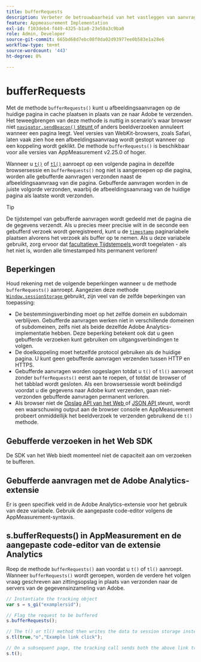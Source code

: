 ```yaml
---
title: bufferRequests
description: Verbeter de betrouwbaarheid van het vastleggen van aanvragen voor het bijhouden van koppelingen voor browsers die de pagina direct verwijderen.
feature: Appmeasurement Implementation
exl-id: f103deb4-f449-4325-b1a0-23e58a3c9ba0
role: Admin, Developer
source-git-commit: 665bd68d7ebc08f0da02d93977ee0b583e1a28e6
workflow-type: tm+mt
source-wordcount: '443'
ht-degree: 0%

---
```


# bufferRequests

Met de methode `bufferRequests()` kunt u afbeeldingsaanvragen op de huidige pagina in cache plaatsen in plaats van ze naar Adobe te verzenden. Het teweegbrengen van deze methode is nuttig in scenario&#39;s waar browser niet [`navigator.sendBeacon()` steunt ](https://developer.mozilla.org/en-US/docs/Web/API/Navigator/sendBeacon) of anders beeldverzoeken annuleert wanneer een pagina leegt. Veel versies van WebKit-browsers, zoals Safari, laten vaak zien hoe een afbeeldingsaanvraag wordt gestopt wanneer op een koppeling wordt geklikt. De methode `bufferRequests()` is beschikbaar voor alle versies van AppMeasurement v2.25.0 of hoger.

Wanneer u [`t()`](t-method.md) of [`tl()`](tl-method.md) aanroept op een volgende pagina in dezelfde browsersessie en `bufferRequests()` nog niet is aangeroepen op die pagina, worden alle gebufferde aanvragen verzonden naast de afbeeldingsaanvraag van die pagina. Gebufferde aanvragen worden in de juiste volgorde verzonden, waarbij de afbeeldingsaanvraag van de huidige pagina als laatste wordt verzonden.

>[!TIP]
>
>De tijdstempel van gebufferde aanvragen wordt gedeeld met de pagina die de gegevens verzendt. Als u precies meer precisie wilt in de seconde een gebufferd verzoek wordt geregistreerd, kunt u de [`timestamp`](../page-vars/timestamp.md) paginariabele plaatsen alvorens het verzoek als buffer op te nemen. Als u deze variabele gebruikt, zorg ervoor dat [ facultatieve Tijdstempels ](/help/technotes/timestamps-optional.md) wordt toegelaten - als het niet is, worden alle timestamped hits permanent verloren!

## Beperkingen

Houd rekening met de volgende beperkingen wanneer u de methode `bufferRequests()` aanroept. Aangezien deze methode [`Window.sessionStorage` ](https://developer.mozilla.org/en-US/docs/Web/API/Web_Storage_API) gebruikt, zijn veel van de zelfde beperkingen van toepassing:

* De bestemmingsverbinding moet op het zelfde domein en subdomain verblijven. Gebufferde aanvragen werken niet in verschillende domeinen of subdomeinen, zelfs niet als beide dezelfde Adobe Analytics-implementatie hebben. Deze beperking betekent ook dat u geen gebufferde verzoeken kunt gebruiken om uitgangsverbindingen te volgen.
* De doelkoppeling moet hetzelfde protocol gebruiken als de huidige pagina. U kunt geen gebufferde aanvragen verzenden tussen HTTP en HTTPS.
* Gebufferde aanvragen worden opgeslagen totdat u `t()` of `tl()` aanroept zonder `bufferRequests()` eerst aan te roepen, of totdat de browser of het tabblad wordt gesloten. Als een browsersessie wordt beëindigd voordat u die gegevens naar Adobe kunt verzenden, gaan niet-verzonden gebufferde aanvragen permanent verloren.
* Als browser niet de [ Opslag API van het Web ](https://developer.mozilla.org/en-US/docs/Web/API/Web_Storage_API) of [ JSON API ](https://developer.mozilla.org/en-US/docs/Web/JavaScript/Reference/Global_Objects/JSON) steunt, wordt een waarschuwing output aan de browser console en AppMeasurement probeert onmiddellijk het beeldverzoek te verzenden gebruikend de `t()` methode.

## Gebufferde verzoeken in het Web SDK

De SDK van het Web biedt momenteel niet de capaciteit aan om verzoeken te bufferen.

## Gebufferde aanvragen met de Adobe Analytics-extensie

Er is geen specifiek veld in de Adobe Analytics-extensie voor het gebruik van deze variabele. Gebruik de aangepaste code-editor volgens de AppMeasurement-syntaxis.

## s.bufferRequests() in AppMeasurement en de aangepaste code-editor van de extensie Analytics

Roep de methode `bufferRequests()` aan voordat u `t()` of `tl()` aanroept. Wanneer `bufferRequests()` wordt geroepen, worden de verdere het volgen vraag geschreven aan zittingsopslag in plaats van verzonden naar de servers van de gegevensinzameling van Adobe.

```js
// Instantiate the tracking object
var s = s_gi("examplersid");

// Flag the request to be buffered
s.bufferRequests();

// The t() or tl() method then writes the data to session storage instead of sending it to Adobe
s.tl(true,"o","Example link click");

// On a subsequent page, the tracking call sends both the above link tracking call and the page view call
s.t();
```
